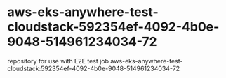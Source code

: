 # aws-eks-anywhere-test-cloudstack-592354ef-4092-4b0e-9048-514961234034-72
repository for use with E2E test job aws-eks-anywhere-test-cloudstack:592354ef-4092-4b0e-9048-514961234034-72
